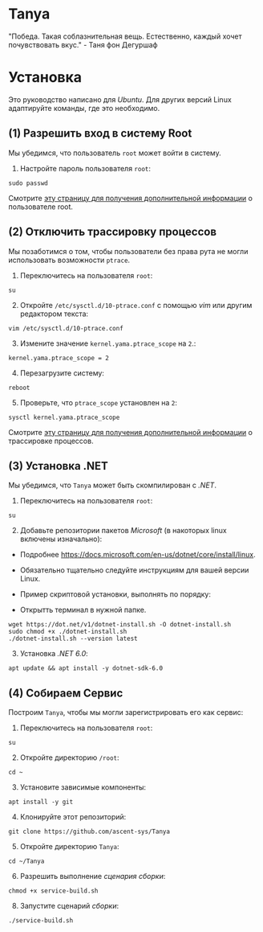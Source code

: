 # Tanya

"Победа. Такая соблазнительная вещь. Естественно, каждый хочет почувствовать вкус." - Таня фон Дегуршаф

# Установка

Это руководство написано для *Ubuntu*. Для других версий Linux адаптируйте команды, где это необходимо.

## (1) Разрешить вход в систему Root

Мы убедимся, что пользователь `root` может войти в систему.

1. Настройте пароль пользователя `root`:

```
sudo passwd
```

Смотрите [эту страницу для получения дополнительной информации](https://www.cyberciti.biz/faq/how-can-i-log-in-as-root/) о пользователе root.

## (2) Отключить трассировку процессов

Мы позаботимся о том, чтобы пользователи без права рута не могли использовать возможности `ptrace`.

1. Переключитесь на пользователя `root`:

```
su
```

2. Откройте `/etc/sysctl.d/10-ptrace.conf` с помощью *vim* или другим редактором текста:

```
vim /etc/sysctl.d/10-ptrace.conf
```

3. Измените значение `kernel.yama.ptrace_scope` на `2`.:

```
kernel.yama.ptrace_scope = 2
```

4. Перезагрузите систему:

```
reboot
```

5. Проверьте, что `ptrace_scope` установлен на `2`:

```
sysctl kernel.yama.ptrace_scope
```

Смотрите [эту страницу для получения дополнительной информации](https://www.kernel.org/doc/Documentation/security/Yama.txt) о трассировке процессов.

## (3) Установка .NET

Мы убедимся, что `Tanya` может быть скомпилирован с *.NET*.

1. Переключитесь на пользователя `root`:

```
su
```

2. Добавьте репозитории пакетов *Microsoft* (в накоторых linux включены изначально):

* Подробнее https://docs.microsoft.com/en-us/dotnet/core/install/linux.
* Обязательно тщательно следуйте инструкциям для вашей версии Linux.
* Пример скриптовой установки, выполнять по порядку:

* Открытть терминал в нужной папке.
```
wget https://dot.net/v1/dotnet-install.sh -O dotnet-install.sh
sudo chmod +x ./dotnet-install.sh
./dotnet-install.sh --version latest
```

3. Установка *.NET 6.0*:

```
apt update && apt install -y dotnet-sdk-6.0
```

## (4) Собираем Сервис

Построим `Tanya`, чтобы мы могли зарегистрировать его как сервис:

1. Переключитесь на пользователя `root`:

```
su
```

2. Откройте директорию `/root`:

```
cd ~
```

3. Установите зависимые компоненты:

```
apt install -y git
```

4. Клонируйте этот репозиторий:

```
git clone https://github.com/ascent-sys/Tanya
```

5. Откройте директорию `Tanya`:

```
cd ~/Tanya
```

6. Разрешить выполнение *сценария сборки*:

```
chmod +x service-build.sh
```

8. Запустите сценарий *сборки*:

```
./service-build.sh
```
